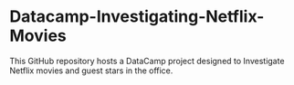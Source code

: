 # Datacamp-Investigating-Netflix-Movies
This GitHub repository hosts a DataCamp project designed to Investigate Netflix movies and guest stars in the office.

